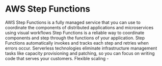 
# AWS Step Functions

AWS Step Functions is a fully managed service that you can use to coordinate the components of distributed applications and microservices using visual workflows
Step Functions is a reliable way to coordinate components and step through the functions of your application.
Step Functions automatically invokes and tracks each step and retries when errors occur.
Serverless technologies eliminate infrastructure management tasks like capacity provisioning and patching, so you can focus on writing code that serves your customers.
 Flexible scaling - 